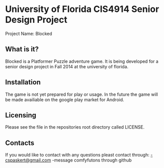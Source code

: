 University of Florida CIS4914 Senior Design Project
==================================================

Project Name: Blocked

  What is it?
  -----------
  Blocked is a Platformer Puzzle adventure game.
  It is being developed for a senior design project in Fall 2014 at the university of florida.


  Installation
  ------------
  The game is not yet prepared for play or usage.
  In the future the game will be made availiable on the google play market for Android.


  Licensing
  ---------
  Please see the file in the repositories root directory called LICENSE.
  

  Contacts
  --------
  If you would like to contact with any questions pleast contact through:
    -cspaskert@gmail.com 
    -message comfyfutons through github
